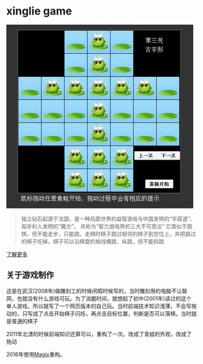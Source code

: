 # xinglie game

![snapshot](snapshot.png)

>独立钻石起源于法国，是一种风靡世界的益智游戏与中国发明的“华容道”、匈牙利人发明的“魔方”， 并称为“智力游戏界的三大不可思议”
>它类似于跳棋，但不能走步，只能跳。走棋时棋子跳过相邻的棋子到空位上，并把跳过的棋子吃掉。棋子可以沿棋盘的格线横跳、纵跳，但不能斜跳

[了解更多](http://baike.baidu.com/link?url=Y89UVVwKi6EoiGnuYAGVH78PV5NjcJVtJL4wALCqbEUr67Hyq89LeX9bnCHFWd5zNFYAM6qESkMkhJj6Qrg4kq)

## 关于游戏制作
这是在武汉(2008年)做雕刻工的时候闲暇时候写的，当时雕刻用的电脑不让联网，也就没有什么游戏可玩。为了消磨时间，就想起了初中(2001年)读过的这个单人游戏，所以就写了一个网页版本的自己玩。当时前端技术知识浅薄，不会写拖动的，只写成了点击开始棋子闪烁，再点击目标位置，判断是否可以落棋。当时就是普通的棋子

2011年北漂的时候前端知识还算可以，重构了一次。改成了青蛙的外观，改成了拖动

2016年使用[Magix](https://github.com/thx/magix)重构。
